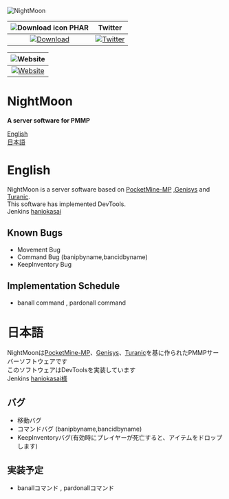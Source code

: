 ﻿![NightMoon](https://github.com/NightMoonTeam/NightMoon/blob/master/src/pocketmine/resources/logo.jpg)</br>

| ![Download icon](https://storage.googleapis.com/material-icons/external-assets/v4/icons/svg/ic_file_download_black_18px.svg) PHAR | Twitter |
| :---: | :---: |
| [![Download](https://img.shields.io/badge/download-latest-blue.svg)](https://jenkins.haniokasai.com/job/NightMoon-12-PMMP/lastSuccessfulBuild/artifact/artifacts/Nightmoon-12-PHP7.phar) | [![Twitter](https://img.shields.io/twitter/url/http/shields.io.svg?style=social)](https://twitter.com/NightMoon_pmmp) |

| ![Website](https://storage.googleapis.com/material-icons/external-assets/v4/icons/svg/ic_public_black_18px.svg) |
| :---: |
| [![Website](https://img.shields.io/website-up-down-green-red/http/genisys.pro.svg?label=website)](https://nightmoon.cf) |

NightMoon
====================
__A server software for PMMP__

[English](#english)  
[日本語](#日本語)   

# English
NightMoon is a server software based on <a href="https://github.com/pmmp/PocketMine-MP" target="_blank">PocketMine-MP</a> ,<a href="https://github.com/iTXTech/Genisys" target="_blank">Genisys</a> and <a href="https://github.com/TuranicTeam/Turanic" target="_blank">Turanic</a>.<br>
This software has implemented DevTools.<br>
Jenkins <a href="https://github.com/haniokasai" target="_blank">haniokasai</a>

Known Bugs
-------------
- Movement Bug
- Command Bug (banipbyname,bancidbyname)
- KeepInventory Bug

Implementation Schedule
-------------
- banall command , pardonall command

# 日本語
NightMoonは<a href="https://github.com/pmmp/PocketMine-MP" target="_blank">PocketMine-MP</a>、<a href="https://github.com/iTXTech/Genisys" target="_blank">Genisys</a>、<a href="https://github.com/TuranicTeam/Turanic" target="_blank">Turanic</a>を基に作られたPMMPサーバーソフトウェアです<br>
このソフトウェアはDevToolsを実装しています<br>
Jenkins <a href="https://github.com/haniokasai" target="_blank">haniokasai様</a>

バグ
-------------
- 移動バグ
- コマンドバグ (banipbyname,bancidbyname)
- KeepInventoryバグ(有効時にプレイヤーが死亡すると、アイテムをドロップします)

実装予定
-------------
- banallコマンド , pardonallコマンド
